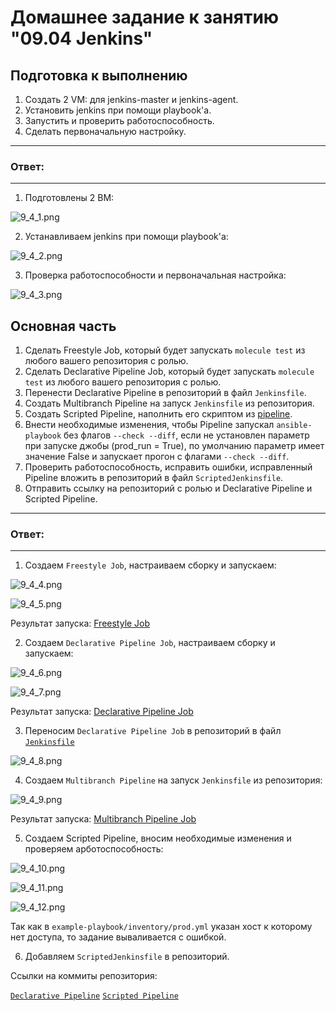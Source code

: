 # Домашнее задание к занятию "09.04 Jenkins"

## Подготовка к выполнению

1. Создать 2 VM: для jenkins-master и jenkins-agent.
2. Установить jenkins при помощи playbook'a.
3. Запустить и проверить работоспособность.
4. Сделать первоначальную настройку.

---
### Ответ:
---

1. Подготовлены 2 ВМ:

![9_4_1.png](https://github.com/psvitov/devops-netology/blob/main/Homework/mnt_homework_9_4/9_4_1.png)

2. Устанавливаем jenkins при помощи playbook'a:

![9_4_2.png](https://github.com/psvitov/devops-netology/blob/main/Homework/mnt_homework_9_4/9_4_2.png)

3. Проверка работоспособности и первоначальная настройка:

![9_4_3.png](https://github.com/psvitov/devops-netology/blob/main/Homework/mnt_homework_9_4/9_4_3.png)

## Основная часть

1. Сделать Freestyle Job, который будет запускать `molecule test` из любого вашего репозитория с ролью.
2. Сделать Declarative Pipeline Job, который будет запускать `molecule test` из любого вашего репозитория с ролью.
3. Перенести Declarative Pipeline в репозиторий в файл `Jenkinsfile`.
4. Создать Multibranch Pipeline на запуск `Jenkinsfile` из репозитория.
5. Создать Scripted Pipeline, наполнить его скриптом из [pipeline](./pipeline).
6. Внести необходимые изменения, чтобы Pipeline запускал `ansible-playbook` без флагов `--check --diff`, если не установлен параметр при запуске джобы (prod_run = True), по умолчанию параметр имеет значение False и запускает прогон с флагами `--check --diff`.
7. Проверить работоспособность, исправить ошибки, исправленный Pipeline вложить в репозиторий в файл `ScriptedJenkinsfile`.
8. Отправить ссылку на репозиторий с ролью и Declarative Pipeline и Scripted Pipeline.

---
### Ответ:
---

1. Создаем `Freestyle Job`, настраиваем сборку и запускаем:

![9_4_4.png](https://github.com/psvitov/devops-netology/blob/main/Homework/mnt_homework_9_4/9_4_4.png)

![9_4_5.png](https://github.com/psvitov/devops-netology/blob/main/Homework/mnt_homework_9_4/9_4_5.png)

Результат запуска: [Freestyle Job](https://github.com/psvitov/devops-netology/blob/main/Homework/mnt_homework_9_4/freestyle_job.txt)

2. Создаем `Declarative Pipeline Job`, настраиваем сборку и запускаем:

![9_4_6.png](https://github.com/psvitov/devops-netology/blob/main/Homework/mnt_homework_9_4/9_4_6.png)

![9_4_7.png](https://github.com/psvitov/devops-netology/blob/main/Homework/mnt_homework_9_4/9_4_7.png)

Результат запуска: [Declarative Pipeline Job](https://github.com/psvitov/devops-netology/blob/main/Homework/mnt_homework_9_4/declarative_pipeline_job.txt)

3. Переносим `Declarative Pipeline Job` в репозиторий в файл [`Jenkinsfile`](https://github.com/psvitov/mnt_homework_8_5/tree/v0.0.5)

![9_4_8.png](https://github.com/psvitov/devops-netology/blob/main/Homework/mnt_homework_9_4/9_4_8.png)

4. Создаем `Multibranch Pipeline` на запуск `Jenkinsfile` из репозитория:

![9_4_9.png](https://github.com/psvitov/devops-netology/blob/main/Homework/mnt_homework_9_4/9_4_9.png)

Результат запуска: [Multibranch Pipeline Job](https://github.com/psvitov/devops-netology/blob/main/Homework/mnt_homework_9_4/multibranch.txt)

5. Создаем Scripted Pipeline, вносим необходимые изменения и проверяем арботоспособность:

![9_4_10.png](https://github.com/psvitov/devops-netology/blob/main/Homework/mnt_homework_9_4/9_4_10.png)

![9_4_11.png](https://github.com/psvitov/devops-netology/blob/main/Homework/mnt_homework_9_4/9_4_11.png)

![9_4_12.png](https://github.com/psvitov/devops-netology/blob/main/Homework/mnt_homework_9_4/9_4_12.png)

Так как в `example-playbook/inventory/prod.yml` указан хост к которому нет доступа, то задание вываливается с ошибкой.

6. Добавляем `ScriptedJenkinsfile` в репозиторий.

Ссылки на коммиты репозитория:

[`Declarative Pipeline`](https://github.com/psvitov/mnt_homework_8_5/tree/v0.0.5)
[`Scripted Pipeline`](https://github.com/psvitov/mnt_homework_8_5/tree/v0.0.6)



